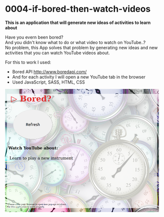 # 0004-if-bored-then-watch-videos
**This is an application that will generate new ideas of activities to learn about**

Have you evern been bored?  
And you didn't know what to do or what video to watch on YouTube..?  
No problem, this App solves that problem by generating new ideas and new activities that you can watch YouTube videos about.  

For this to work I used:  
- Bored API http://www.boredapi.com/
- And for each activity I will open a new YouTube tab in the browser
- Used JavaScript, SASS, HTML, CSS

![if-bored-then-watch-a-video](images/if-bored-then-watch-a-video.png)

